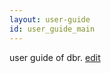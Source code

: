 ```yaml
---
layout: user-guide
id: user_guide_main
---
```



user guide of dbr. <a href="https://github.com/BBong119/bbong119.github.io/blob/master/DBR-Basic-Info/user-guide/index.md" align="right">edit</a>
